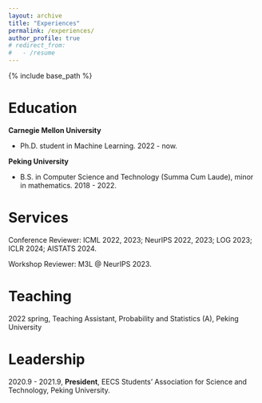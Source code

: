 ```yaml
---
layout: archive
title: "Experiences"
permalink: /experiences/
author_profile: true
# redirect_from:
#   - /resume
---
```


{% include base_path %}


Education
=====
**Carnegie Mellon University**
* Ph.D. student in Machine Learning. 2022 - now.

**Peking University**
* B.S. in Computer Science and Technology (Summa Cum Laude), minor in mathematics. 2018 - 2022.


Services
=====
Conference Reviewer: ICML 2022, 2023; NeurIPS 2022, 2023; LOG 2023; ICLR 2024; AISTATS 2024.

Workshop Reviewer: M3L @ NeurIPS 2023.

Teaching
=====
2022 spring, Teaching Assistant, Probability and Statistics (A), Peking University

Leadership
=====
2020.9 - 2021.9, **President**, EECS Students’ Association for Science and Technology, Peking University.

